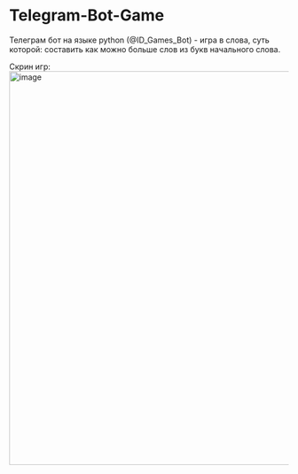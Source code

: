# Telegram-Bot-Game
Телеграм бот на языке python (@ID_Games_Bot) - игра в слова, суть которой: составить как можно больше слов из букв начального слова.

Скрин игр:
<img width="711" alt="image" src="https://user-images.githubusercontent.com/66765850/206897541-ebf2d8fa-491c-479d-bca5-7bb200c004de.png">
